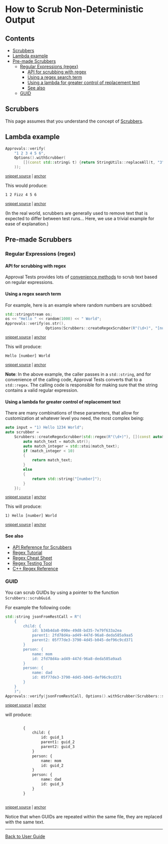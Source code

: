 <a id="top"></a>

# How to Scrub Non-Deterministic Output

<!-- toc -->
## Contents

  * [Scrubbers](#scrubbers)
  * [Lambda example](#lambda-example)
  * [Pre-made Scrubbers](#pre-made-scrubbers)
    * [Regular Expressions (regex)](#regular-expressions-regex)
      * [API for scrubbing with regex](#api-for-scrubbing-with-regex)
      * [Using a regex search term](#using-a-regex-search-term)
      * [Using a lambda for greater control of replacement text](#using-a-lambda-for-greater-control-of-replacement-text)
      * [See also](#see-also)
    * [GUID](#guid)<!-- endToc -->

## Scrubbers

This page assumes that you understand the concept of [Scrubbers](/doc/explanations/Scrubbers.md#top).

## Lambda example

<!-- snippet: scrubbing_via_lambda -->
<a id='snippet-scrubbing_via_lambda'></a>
```cpp
Approvals::verify(
    "1 2 3 4 5 6",
    Options().withScrubber(
        [](const std::string& t) {return StringUtils::replaceAll(t, "3", "Fizz");}
    ));
```
<sup><a href='/tests/DocTest_Tests/scrubbers/GuidScrubberTests.cpp#L78-L84' title='File snippet `scrubbing_via_lambda` was extracted from'>snippet source</a> | <a href='#snippet-scrubbing_via_lambda' title='Navigate to start of snippet `scrubbing_via_lambda`'>anchor</a></sup>
<!-- endSnippet -->

This would produce:

<!-- snippet: GuidScrubberTests.Scrubbing_via_Lambda.approved.txt -->
<a id='snippet-GuidScrubberTests.Scrubbing_via_Lambda.approved.txt'></a>
```txt
1 2 Fizz 4 5 6
```
<sup><a href='/tests/DocTest_Tests/scrubbers/approval_tests/GuidScrubberTests.Scrubbing_via_Lambda.approved.txt#L1-L1' title='File snippet `GuidScrubberTests.Scrubbing_via_Lambda.approved.txt` was extracted from'>snippet source</a> | <a href='#snippet-GuidScrubberTests.Scrubbing_via_Lambda.approved.txt' title='Navigate to start of snippet `GuidScrubberTests.Scrubbing_via_Lambda.approved.txt`'>anchor</a></sup>
<!-- endSnippet -->

(In the real world, scrubbers are generally used to remove text that is expected to differ between test runs... Here, we use a trivial example for ease of explanation.)

## Pre-made Scrubbers

### Regular Expressions (regex)

#### API for scrubbing with regex

Approval Tests provides lots of [convenience methods](https://approvaltestscpp.readthedocs.io/en/latest/api/scrubbers.html) to scrub text based on regular expressions.

#### Using a regex search term

For example, here is an example where random numbers are scrubbed:

<!-- snippet: simple_regex_scrubbing -->
<a id='snippet-simple_regex_scrubbing'></a>
```cpp
std::stringstream os;
os << "Hello " << random(1000) << " World";
Approvals::verify(os.str(),
                  Options(Scrubbers::createRegexScrubber(R"(\d+)", "[number]")));
```
<sup><a href='/tests/DocTest_Tests/scrubbers/ScrubberTests.cpp#L49-L54' title='File snippet `simple_regex_scrubbing` was extracted from'>snippet source</a> | <a href='#snippet-simple_regex_scrubbing' title='Navigate to start of snippet `simple_regex_scrubbing`'>anchor</a></sup>
<!-- endSnippet -->

This will produce:

<!-- snippet: ScrubberTests.test_createRegexScrubber_with_string_input_and_fixed_result.approved.txt -->
<a id='snippet-ScrubberTests.test_createRegexScrubber_with_string_input_and_fixed_result.approved.txt'></a>
```txt
Hello [number] World
```
<sup><a href='/tests/DocTest_Tests/scrubbers/approval_tests/ScrubberTests.test_createRegexScrubber_with_string_input_and_fixed_result.approved.txt#L1-L1' title='File snippet `ScrubberTests.test_createRegexScrubber_with_string_input_and_fixed_result.approved.txt` was extracted from'>snippet source</a> | <a href='#snippet-ScrubberTests.test_createRegexScrubber_with_string_input_and_fixed_result.approved.txt' title='Navigate to start of snippet `ScrubberTests.test_createRegexScrubber_with_string_input_and_fixed_result.approved.txt`'>anchor</a></sup>
<!-- endSnippet -->

**Note**: In the above example, the caller passes in a `std::string`, and for convenience of the calling code, Approval Tests
converts that to a `std::regex`. The calling code is responsible for making sure that the string contains a valid
regular expression.

#### Using a lambda for greater control of replacement text

There are many combinations of these parameters, that allow for customization at whatever level you
need, the most complex being:

<!-- snippet: complex_regex_scrubbing -->
<a id='snippet-complex_regex_scrubbing'></a>
```cpp
auto input = "1) Hello 1234 World";
auto scrubber =
    Scrubbers::createRegexScrubber(std::regex(R"(\d+)"), [](const auto& match) {
        auto match_text = match.str();
        auto match_integer = std::stoi(match_text);
        if (match_integer < 10)
        {
            return match_text;
        }
        else
        {
            return std::string("[number]");
        }
    });
```
<sup><a href='/tests/DocTest_Tests/scrubbers/ScrubberTests.cpp#L21-L36' title='File snippet `complex_regex_scrubbing` was extracted from'>snippet source</a> | <a href='#snippet-complex_regex_scrubbing' title='Navigate to start of snippet `complex_regex_scrubbing`'>anchor</a></sup>
<!-- endSnippet -->

This will produce:

<!-- snippet: ScrubberTests.test_createRegexScrubber.approved.txt -->
<a id='snippet-ScrubberTests.test_createRegexScrubber.approved.txt'></a>
```txt
1) Hello [number] World
```
<sup><a href='/tests/DocTest_Tests/scrubbers/approval_tests/ScrubberTests.test_createRegexScrubber.approved.txt#L1-L1' title='File snippet `ScrubberTests.test_createRegexScrubber.approved.txt` was extracted from'>snippet source</a> | <a href='#snippet-ScrubberTests.test_createRegexScrubber.approved.txt' title='Navigate to start of snippet `ScrubberTests.test_createRegexScrubber.approved.txt`'>anchor</a></sup>
<!-- endSnippet -->

#### See also

* [API Reference for Scrubbers](https://approvaltestscpp.readthedocs.io/en/latest/api/scrubbers.html)
* [Regex Tutorial](https://regexone.com/)
* [Regex Cheat Sheet](https://www.rexegg.com/regex-quickstart.html)
* [Regex Testing Tool](https://regex101.com)
* [C++ Regex Reference](https://en.cppreference.com/w/cpp/regex)

### GUID

You can scrub GUIDs by using a pointer to the function `Scrubbers::scrubGuid`.
 
For example the following code:

<!-- snippet: guid_scrubbing -->
<a id='snippet-guid_scrubbing'></a>
```cpp
std::string jsonFromRestCall = R"(
    {
        child: {
            id: b34b4da8-090e-49d8-bd35-7e79f633a2ea
            parent1: 2fd78d4a-ad49-447d-96a8-deda585a9aa5
            parent2: 05f77de3-3790-4d45-b045-def96c9cd371
        }
        person: {
            name: mom
            id: 2fd78d4a-ad49-447d-96a8-deda585a9aa5
        }
        person: {
            name: dad
            id: 05f77de3-3790-4d45-b045-def96c9cd371
        }
    }
    )";
Approvals::verify(jsonFromRestCall, Options().withScrubber(Scrubbers::scrubGuid));
```
<sup><a href='/tests/DocTest_Tests/scrubbers/GuidScrubberTests.cpp#L33-L52' title='File snippet `guid_scrubbing` was extracted from'>snippet source</a> | <a href='#snippet-guid_scrubbing' title='Navigate to start of snippet `guid_scrubbing`'>anchor</a></sup>
<!-- endSnippet -->

will produce:

<!-- snippet: GuidScrubberTests.Input_with_multiple_GUIDs.approved.txt -->
<a id='snippet-GuidScrubberTests.Input_with_multiple_GUIDs.approved.txt'></a>
```txt

        {
            child: {
                id: guid_1
                parent1: guid_2
                parent2: guid_3
            }
            person: {
                name: mom
                id: guid_2
            }
            person: {
                name: dad
                id: guid_3
            }
        }
        
```
<sup><a href='/tests/DocTest_Tests/scrubbers/approval_tests/GuidScrubberTests.Input_with_multiple_GUIDs.approved.txt#L1-L17' title='File snippet `GuidScrubberTests.Input_with_multiple_GUIDs.approved.txt` was extracted from'>snippet source</a> | <a href='#snippet-GuidScrubberTests.Input_with_multiple_GUIDs.approved.txt' title='Navigate to start of snippet `GuidScrubberTests.Input_with_multiple_GUIDs.approved.txt`'>anchor</a></sup>
<!-- endSnippet -->

Notice that when GUIDs are repeated within the same file, they are replaced with the same text.

---

[Back to User Guide](/doc/README.md#top)
